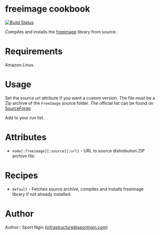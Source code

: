 # freeimage cookbook

[![Build Status](https://travis-ci.org/sportngin-cookbooks/freeimage.svg?branch=master)](https://travis-ci.org/sportngin-cookbooks/freeimage)

Compiles and installs the [freeimage](http://freeimage.sourceforge.net/) library from source.

# Requirements

Amazon Linux.

# Usage

Set the source url attribute if you want a custom version. The file must be a Zip archive of the `FreeImage` source folder.
The official list can be found on [SourceForge](http://sourceforge.net/projects/freeimage/files/Source%20Distribution/)

Add to your run list.

# Attributes

- `node[:freeimage][:source][:url]` - URL to source distrobution ZIP archive file.

# Recipes

- `default` - Fetches source archive, compiles and installs freeimage library if not already installed.

# Author

Author:: Sport Ngin (<infrastructure@sportngin.com>)
